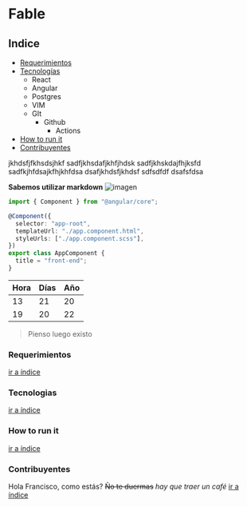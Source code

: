 # Fable

## Indice

- [Requerimientos](#requerimientos)
- [Tecnologías](#tecnologias)
  - React
  - Angular
  - Postgres
  - VIM
  - GIt
    - Github
      - Actions
- [How to run it](#how-to-run-it)
- [Contribuyentes](#contribuyentes)

jkhdsfjfkhsdsjhkf
sadfjkhsdafjkhfjhdsk
sadfjkhskdajfhjksfd
sadfkjhfdsajkfhjkhfdsa
dsafjkhdsfjkhdsf
sdfsdfdf
dsafsfdsa

**Sabemos utilizar markdown**
![imagen](https://media.giphy.com/media/JEVqknUonZJWU/source.gif)

```typescript
import { Component } from "@angular/core";

@Component({
  selector: "app-root",
  templateUrl: "./app.component.html",
  styleUrls: ["./app.component.scss"],
})
export class AppComponent {
  title = "front-end";
}
```

| Hora | Días | Año |
| ---- | ---- | --- |
| 13   | 21   | 20  |
| 19   | 20   | 22  |

> Pienso luego existo

### Requerimientos

[ir a índice](#indice)

### Tecnologias

[ir a índice](#indice)

### How to run it

[ir a índice](#indice)

### Contribuyentes

Hola Francisco, como estás? ~~Ño te duermas~~
_hay que traer un café_
[ir a índice](#indice)
